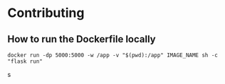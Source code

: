 # Contributing

## How to run the Dockerfile locally

```
docker run -dp 5000:5000 -w /app -v "$(pwd):/app" IMAGE_NAME sh -c "flask run"
```

s